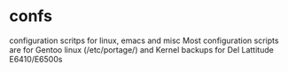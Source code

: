 # confs
configuration scritps for linux, emacs and misc
Most configuration scripts are for Gentoo linux (/etc/portage/) and Kernel backups for Del Lattitude E6410/E6500s
